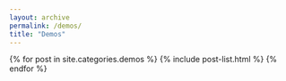 ```yaml
---
layout: archive
permalink: /demos/
title: "Demos"
---
```


<div class="tiles">
{% for post in site.categories.demos %}
	{% include post-list.html %}
{% endfor %}
</div>
<!-- /.tiles -->